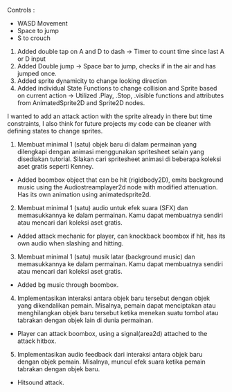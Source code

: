 Controls :
- WASD Movement
- Space to jump
- S to crouch

1. Added double tap on A and D to dash -> Timer to count time since last A or D input 
2. Added Double jump -> Space bar to jump, checks if in the air and has jumped once.
3. Added sprite dynamicity to change looking direction
4. Added individual State Functions to change collision and Sprite based on current action -> Utilized .Play, .Stop, .visible functions and attributes from AnimatedSprite2D and Sprite2D nodes.

I wanted to add an attack action with the sprite already in there but time constraints, I also think for future projects my code can be cleaner with defining states to change sprites.

1. Membuat minimal 1 (satu) objek baru di dalam permainan yang dilengkapi dengan animasi menggunakan spritesheet selain yang disediakan tutorial. Silakan cari spritesheet animasi di beberapa koleksi aset gratis seperti Kenney.
- Added boombox object that can be hit (rigidbody2D), emits background music using the Audiostreamplayer2d node with modified attenuation. Has its own animation using animatedsprite2d.

2. Membuat minimal 1 (satu) audio untuk efek suara (SFX) dan memasukkannya ke dalam permainan. Kamu dapat membuatnya sendiri atau mencari dari koleksi aset gratis.
- Added attack mechanic for player, can knockback boombox if hit, has its own audio when slashing and hitting.

3. Membuat minimal 1 (satu) musik latar (background music) dan memasukkannya ke dalam permainan. Kamu dapat membuatnya sendiri atau mencari dari koleksi aset gratis.
- Added bg music through boombox.

4. Implementasikan interaksi antara objek baru tersebut dengan objek yang dikendalikan pemain. Misalnya, pemain dapat menciptakan atau menghilangkan objek baru tersebut ketika menekan suatu tombol atau tabrakan dengan objek lain di dunia permainan.
- Player can attack boombox, using a signal(area2d) attached to the attack hitbox. 

5. Implementasikan audio feedback dari interaksi antara objek baru dengan objek pemain. Misalnya, muncul efek suara ketika pemain tabrakan dengan objek baru.
- Hitsound attack.
